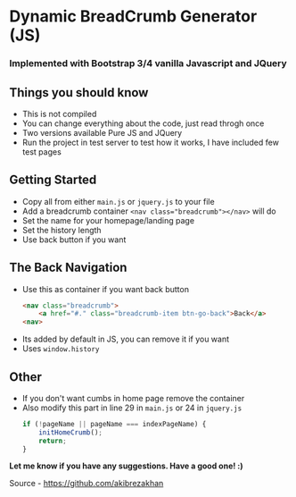 # Dynamic BreadCrumb Generator (JS)
### Implemented with Bootstrap 3/4 vanilla Javascript and JQuery

## Things you should know
 - This is not compiled
 - You can change everything about the code, just read throgh once
 - Two versions available Pure JS and JQuery
 - Run the project in test server to test how it works, I have included few test pages

## Getting Started
 - Copy all from either `main.js` or `jquery.js` to your file
 - Add a breadcrumb container `<nav class="breadcrumb"></nav>` will do
 - Set the name for your homepage/landing page
 - Set the history length
 - Use back button if you want

 ## The Back Navigation
 - Use this as container if you want back button
    ```html
    <nav class="breadcrumb">
        <a href="#." class="breadcrumb-item btn-go-back">Back</a>
    <nav>
    ```
 - Its added by default in JS, you can remove it if you want
 - Uses `window.history`
## Other
 - If you don't want cumbs in home page remove the container
 - Also modify this part in line 29 in `main.js` or 24 in `jquery.js`
    ```javascript
    if (!pageName || pageName === indexPageName) {
        initHomeCrumb();
        return;
    }
    ``` 
**Let me know if you have any suggestions. Have a good one! :)**

Source - https://github.com/akibrezakhan